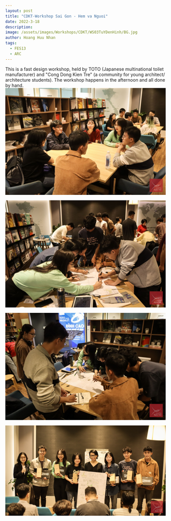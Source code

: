 ```yaml
---
layout: post
title: "CDKT-Workshop Sai Gon - Hem va Nguoi"
date: 2022-3-18
description: 
image: /assets/images/Workshops/CDKT/WS03TuYDenHinh/BG.jpg
author: Hoang Huu Nhan
tags: 
  - FES13
  - ARC
---
```

This is a fast design workshop, held by TOTO (Japanese multinational toilet manufacturer) and "Cong Dong Kien Tre" (a community for young architect/ architecture students). The workshop happens in the afternoon and all done by hand.
![Placeholder](/assets/images/Workshops/CDKT/WS03TuYDenHinh/think.jpg)

![Placeholder](/assets/images/Workshops/CDKT/WS03TuYDenHinh/work.jpg)

![Placeholder](/assets/images/Workshops/CDKT/WS03TuYDenHinh/work01.jpg)

![Placeholder](/assets/images/Workshops/CDKT/WS03TuYDenHinh/Award.jpg)
